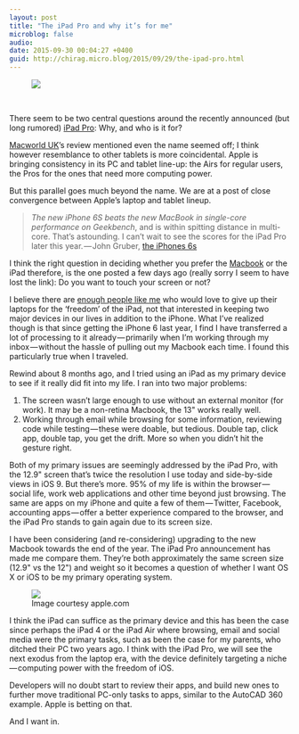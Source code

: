 ```yaml
---
layout: post
title: "The iPad Pro and why it’s for me"
microblog: false
audio: 
date: 2015-09-30 00:04:27 +0400
guid: http://chirag.micro.blog/2015/09/29/the-ipad-pro.html
---
```

<figure><img src="https://cdn-images-1.medium.com/max/NaN/1*tjilGZOL1yk6GuuBj0hm1g.png"></figure>
<br>





<p>There seem to be two central questions around the recently announced (but long rumored) <a href="http://www.apple.com/ipad-pro/" target="_blank">iPad Pro</a>: Why, and who is it for?</p>










<p><a href="http://www.macworld.co.uk/review/ipad/ipad-pro-review-3580947/" target="_blank">Macworld UK</a>’s review mentioned even the name seemed off; I think however resemblance to other tablets is more coincidental. Apple is bringing consistency in its PC and tablet line-up: the Airs for regular users, the Pros for the ones that need more computing power.</p>
<p>But this parallel goes much beyond the name. We are at a post of close convergence between Apple’s laptop and tablet lineup.</p>
<blockquote>
<em>The new iPhone 6S beats the new MacBook in single-core performance on Geekbench</em>, and is within spitting distance in multi-core. That’s astounding. I can’t wait to see the scores for the iPad Pro later this year. — John Gruber, <a href="http://daringfireball.net/2015/09/the_iphones_6s" target="_blank">the iPhones 6s</a>
</blockquote>
<p>I think the right question in deciding whether you prefer the <a href="http://www.apple.com/macbook/" target="_blank">Macbook</a> or the iPad therefore, is the one posted a few days ago (really sorry I seem to have lost the link): Do you want to touch your screen or not?</p>
<p>I believe there are <a href="https://500ish.com/crossing-the-ipad-rubicon-51bbdb52bf48" target="_blank">enough people like me</a> who would love to give up their laptops for the ‘freedom’ of the iPad, not that interested in keeping two major devices in our lives in addition to the iPhone. What I’ve realized though is that since getting the iPhone 6 last year, I find I have transferred a lot of processing to it already — primarily when I’m working through my inbox — without the hassle of pulling out my Macbook each time. I found this particularly true when I traveled.</p>
<p>Rewind about 8 months ago, and I tried using an iPad as my primary device to see if it really did fit into my life. I ran into two major problems:</p>
<ol>
<li>The screen wasn’t large enough to use without an external monitor (for work). It may be a non-retina Macbook, the 13" works really well.</li>
<li>Working through email while browsing for some information, reviewing code while testing — these were doable, but tedious. Double tap, click app, double tap, you get the drift. More so when you didn’t hit the gesture right.</li>
</ol>
<p>Both of my primary issues are seemingly addressed by the iPad Pro, with the 12.9" screen that’s twice the resolution I use today and side-by-side views in iOS 9. But there’s more. 95% of my life is within the browser — social life, work web applications and other time beyond just browsing. The same are apps on my iPhone and quite a few of them — Twitter, Facebook, accounting apps — offer a better experience compared to the browser, and the iPad Pro stands to gain again due to its screen size.</p>
<p>I have been considering (and re-considering) upgrading to the new Macbook towards the end of the year. The iPad Pro announcement has made me compare them. They’re both approximately the same screen size (12.9" vs the 12") and weight so it becomes a question of whether I want OS X or iOS to be my primary operating system.</p>
<figure class="wp-caption">

<img src="https://cdtestweb.files.wordpress.com/2015/09/d9d51-1c7wxtow7me1pk8vg8dhkza.png">

<figcaption class="wp-caption-text">Image courtesy apple.com</figcaption></figure><p>I think the iPad can suffice as the primary device and this has been the case since perhaps the iPad 4 or the iPad Air where browsing, email and social media were the primary tasks, such as been the case for my parents, who ditched their PC two years ago. I think with the iPad Pro, we will see the next exodus from the laptop era, with the device definitely targeting a niche — computing power with the freedom of iOS.</p>
<p>Developers will no doubt start to review their apps, and build new ones to further move traditional PC-only tasks to apps, similar to the AutoCAD 360 example. Apple is betting on that.</p>
<p>And I want in.</p>
